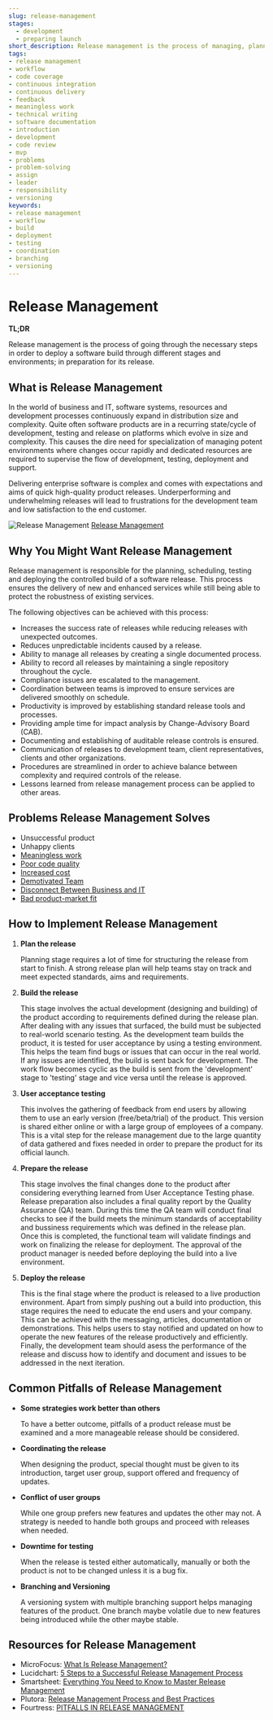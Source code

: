 ```yaml
---
slug: release-management
stages:
  - development
  - preparing launch
short_description: Release management is the process of managing, planning, designing, scheduling, testing, controlling and deploying of a software build through different stages and environments; in preparation for software releases.
tags:
- release management
- workflow
- code coverage
- continuous integration
- continuous delivery
- feedback
- meaningless work
- technical writing
- software documentation
- introduction
- development
- code review
- mvp
- problems
- problem-solving
- assign
- leader
- responsibility
- versioning
keywords:
- release management
- workflow
- build
- deployment
- testing
- coordination
- branching
- versioning
---
```


# Release Management

**TL;DR**

Release management is the process of going through the necessary steps in order to deploy a software build through different stages and environments; in preparation for its release.
## What is Release Management

In the world of business and IT, software systems, resources and development processes continuously expand in distribution size and complexity. Quite often software products are in a recurring state/cycle of development, testing and release on platforms which evolve in size and complexity. This causes the dire need for specialization of managing potent environments where changes occur rapidly and dedicated resources are required to supervise the flow of development, testing, deployment and support.


Delivering enterprise software is complex and comes with expectations and aims of quick high-quality product releases. Underperforming and underwhelming releases will lead to frustrations for the development team and low satisfaction to the end customer.

![Release Management](files/Release_Management.jpg)
[Release Management](https://www.smartsheet.com/release-management-process)

## Why You Might Want Release Management

Release management is responsible for the planning, scheduling, testing and deploying the controlled build of a software release. This process ensures the delivery of new and enhanced services while still being able to protect the robustness of existing services.

The following objectives can be achieved with this process:

- Increases the success rate of releases while reducing releases with unexpected outcomes.
- Reduces unpredictable incidents caused by a release.
- Ability to manage all releases by creating a single documented process.
- Ability to record all releases by maintaining a single repository throughout the cycle.
- Compliance issues are escalated to the management.
- Coordination between teams is improved to ensure services are delivered smoothly on schedule.
- Productivity is improved by establishing standard release tools and processes.
- Providing ample time for impact analysis by Change-Advisory Board (CAB).
- Documenting and establishing of auditable release controls is ensured.
- Communication of releases to development team, client representatives, clients and other organizations.
- Procedures are streamlined in order to achieve balance between complexity and required controls of the release.
- Lessons learned from release management process can be applied to other areas.

## Problems Release Management Solves

- Unsuccessful product
- Unhappy clients
- [Meaningless work](/problems/meaningless-work)
- [Poor code quality](/problems/poor-code-quality)
- [Increased cost](/problems/increased-cost)
- [Demotivated Team](/problems/demotivated-team)
- [Disconnect Between Business and IT](/problems/disconnect-between-business-and-it)
- [Bad product-market fit](/problems/bad-product-market-fit)

## How to Implement Release Management

1. **Plan the release**

   Planning stage requires a lot of time for structuring the release from start to finish. A strong release plan will help teams stay on track and meet expected standards, aims and requirements.

2. **Build the release**

   This stage involves the actual development (designing and building) of the product according to requirements defined during the release plan. After dealing with any issues that surfaced, the build must be subjected to real-world scenario testing. As the development team builds the product, it is tested for user acceptance by using a testing environment. This helps the team find bugs or issues that can occur in the real world. If any issues are identified, the build is sent back for development. The work flow becomes cyclic as the build is sent from the 'development' stage to 'testing' stage and vice versa until the release is approved.

3. **User acceptance testing**

   This involves the gathering of feedback from end users by allowing them to use an early version (free/beta/trial) of the product. This version is shared either online or with a large group of employees of a company. This is a vital step for the release management due to the large quantity of data gathered and fixes needed in order to prepare the product for its official launch.

4. **Prepare the release**

   This stage involves the final changes done to the product after considering everything learned from User Acceptance Testing phase. Release preparation also includes a final quality report by the Quality Assurance (QA) team. During this time the QA team will conduct final checks to see if the build meets the minimum standards of acceptability and bussiness requirements which was defined in the release plan. Once this is completed, the functional team will validate findings and work on finalizing the release for deployment. The approval of the product manager is needed before deploying the build into a live environment.

5. **Deploy the release**

   This is the final stage where the product is released to a live production environment. Apart from simply pushing out a build into production, this stage requires the need to educate the end users and your company. This can be achieved with the messaging, articles, documentation or demonstrations. This helps users to stay notified and updated on how to operate the new features of the release productively and efficiently. Finally, the development team should asess the performance of the release and discuss how to identify and document and issues to be addressed in the next iteration.


## Common Pitfalls of Release Management

- **Some strategies work better than others**

  To have a better outcome, pitfalls of a product release must be examined and a more manageable release should be considered.

- **Coordinating the release**

  When designing the product, special thought must be given to its introduction, target user group, support offered and frequency of updates.

- **Conflict of user groups**

  While one group prefers new features and updates the other may not. A strategy is needed to handle both groups and proceed with releases when needed.

- **Downtime for testing**

  When the release is tested either automatically, manually or both the product is not to be changed unless it is a bug fix.

- **Branching and Versioning**

  A versioning system with multiple branching support helps managing features of the product. One branch maybe volatile due to new features being introduced while the other maybe stable.

## Resources for Release Management

- MicroFocus: [What Is Release Management?](https://www.microfocus.com/en-us/what-is/release-management)
- Lucidchart: [5 Steps to a Successful Release Management Process](https://www.lucidchart.com/blog/release-management-process)
- Smartsheet: [Everything You Need to Know to Master Release Management](https://www.smartsheet.com/release-management-process)
- Plutora: [Release Management Process and Best Practices](https://www.plutora.com/blog/release-management-best-practices)
- Fourtress: [PITFALLS IN RELEASE MANAGEMENT](https://fourtress.nl/en/blog/pitfalls-release-management/)
